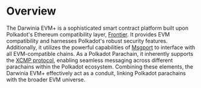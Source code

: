 # Overview

The Darwinia EVM+ is a sophisticated smart contract platform built upon Polkadot's Ethereum compatibility layer, [Frontier](https://github.com/paritytech/frontier). It provides EVM compatibility and harnesses Polkadot's robust security features. Additionally, it utilizes the powerful capabilities of [Msgport](../msgport/overview.md) to interface with all EVM-compatible chains. As a Polkadot Parachain, it inherently supports the [XCMP protocol](https://wiki.polkadot.network/docs/learn-xcm), enabling seamless messaging across different parachains within the Polkadot ecosystem. Combining these elements, the Darwinia EVM+ effectively act as a conduit, linking Polkadot parachains with the broader EVM universe.